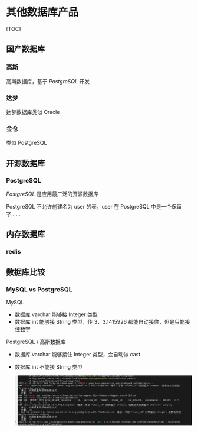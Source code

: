 # 其他数据库产品

[TOC]



## 国产数据库



### 高斯

高斯数据库，基于 *PostgreSQL* 开发



### 达梦

达梦数据库类似 Oracle



### 金仓

类似 PostgreSQL



## 开源数据库

### PostgreSQL

*PostgreSQL* 是应用最广泛的开源数据库

PostgreSQL 不允许创建名为 user 的表，user 在 PostgreSQL 中是一个保留字……



## 内存数据库

### redis





## 数据库比较

### MySQL vs PostgreSQL

 MySQL

* 数据库 varchar 能够接 Integer 类型
* 数据库 int 能够接 String 类型，传 3，3.1415926 都能自动接住，但是只能接住数字

PostgreSQL / 高斯数据库

* 数据库 varchar 能够接住 Integer 类型，会自动做 cast

* 数据库 int 不能接 String 类型

  ![image-20211213080752162](assets/image-20211213080752162.png)
